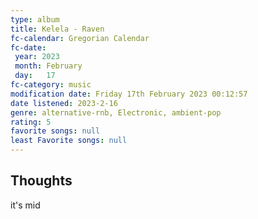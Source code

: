 ```yaml
---
type: album 
title: Kelela - Raven 
fc-calendar: Gregorian Calendar
fc-date: 
 year: 2023
 month: February
 day:   17
fc-category: music
modification date: Friday 17th February 2023 00:12:57
date listened: 2023-2-16 
genre: alternative-rnb, Electronic, ambient-pop 
rating: 5
favorite songs: null
least Favorite songs: null
---
```

## Thoughts

it's mid